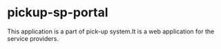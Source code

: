 # pickup-sp-portal
This application is a part of pick-up system.It is a web application for the service providers.
